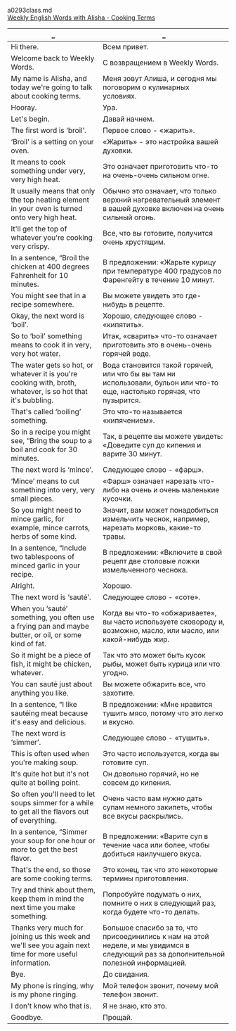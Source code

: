 a0293class.md  
[Weekly English Words with Alisha - Cooking Terms](https://www.youtube.com/watch?v=iGI1tmxdlLo)





_|_
--|--
Hi there.|Всем привет.
Welcome back to Weekly Words.|С возвращением в Weekly Words.
My name is Alisha, and today we're going to talk about cooking terms.|Меня зовут Алиша, и сегодня мы поговорим о кулинарных условиях.
Hooray.|Ура.
Let's begin.|Давай начнем.
The first word is ‘broil’.|Первое слово - «жарить».
‘Broil’ is a setting on your oven.|«Жарить» - это настройка вашей духовки.
It means to cook something under very, very high heat.|Это означает приготовить что-то на очень-очень сильном огне.
It usually means that only the top heating element in your oven is turned onto very high heat.|Обычно это означает, что только верхний нагревательный элемент в вашей духовке включен на очень сильный огонь.
It'll get the top of whatever you're cooking very crispy.|Все, что вы готовите, получится очень хрустящим.
In a sentence, “Broil the chicken at 400 degrees Fahrenheit for 10 minutes.|В предложении: «Жарьте курицу при температуре 400 градусов по Фаренгейту в течение 10 минут.
You might see that in a recipe somewhere.|Вы можете увидеть это где-нибудь в рецепте.
Okay, the next word is ‘boil’.|Хорошо, следующее слово - «кипятить».
So to ‘boil’ something means to cook it in very, very hot water.|Итак, «сварить» что-то означает приготовить это в очень-очень горячей воде.
The water gets so hot, or whatever it is you're cooking with, broth, whatever, is so hot that it's bubbling.|Вода становится такой горячей, или что бы вы там ни использовали, бульон или что-то еще, настолько горячая, что пузырится.
That's called ‘boiling’ something.|Это что-то называется «кипячением».
So in a recipe you might see, “Bring the soup to a boil and cook for 30 minutes.|Так, в рецепте вы можете увидеть: «Доведите суп до кипения и варите 30 минут.
The next word is ‘mince’.|Следующее слово - «фарш».
‘Mince’ means to cut something into very, very small pieces.|«Фарш» означает нарезать что-либо на очень и очень маленькие кусочки.
So you might need to mince garlic, for example, mince carrots, herbs of some kind.|Значит, вам может понадобиться измельчить чеснок, например, нарезать морковь, какие-то травы.
In a sentence, “Include two tablespoons of minced garlic in your recipe.|В предложении: «Включите в свой рецепт две столовые ложки измельченного чеснока.
Alright.|Хорошо.
The next word is ‘sauté’.|Следующее слово - «соте».
When you ‘sauté’ something, you often use a frying pan and maybe butter, or oil, or some kind of fat.|Когда вы что-то «обжариваете», вы часто используете сковороду и, возможно, масло, или масло, или какой-нибудь жир.
So it might be a piece of fish, it might be chicken, whatever.|Так что это может быть кусок рыбы, может быть курица или что угодно.
You can sauté just about anything you like.|Вы можете обжарить все, что захотите.
In a sentence, “I like sautéing meat because it's easy and delicious.|В предложении: «Мне нравится тушить мясо, потому что это легко и вкусно.
The next word is ‘simmer’.|Следующее слово - «тушить».
This is often used when you're making soup.|Это часто используется, когда вы готовите суп.
It's quite hot but it's not quite at boiling point.|Он довольно горячий, но не совсем до кипения.
So often you'll need to let soups simmer for a while to get all the flavors out of everything.|Очень часто вам нужно дать супам немного закипеть, чтобы все вкусы раскрылись.
In a sentence, “Simmer your soup for one hour or more to get the best flavor.|В предложении: «Варите суп в течение часа или более, чтобы добиться наилучшего вкуса.
That's the end, so those are some cooking terms.|Это конец, так что это некоторые термины приготовления.
Try and think about them, keep them in mind the next time you make something.|Попробуйте подумать о них, помните о них в следующий раз, когда будете что-то делать.
Thanks very much for joining us this week and we'll see you again next time for more useful information.|Большое спасибо за то, что присоединились к нам на этой неделе, и мы увидимся в следующий раз за дополнительной полезной информацией.
Bye.|До свидания.
My phone is ringing, why is my phone ringing.|Мой телефон звонит, почему мой телефон звонит.
I don't know who that is.|Я не знаю, кто это.
Goodbye.|Прощай.

